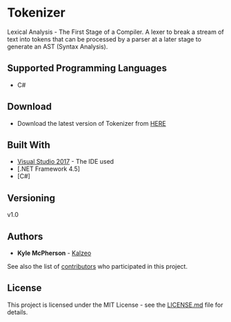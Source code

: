# Tokenizer

Lexical Analysis - The First Stage of a Compiler.
A lexer to break a stream of text into tokens that can be processed by a parser at a later stage to generate an AST (Syntax Analysis).

## Supported Programming Languages

* C#

## Download

* Download the latest version of Tokenizer from [HERE](https://github.com/kalzeo/Tokenizer/archive/master.zip)

## Built With

* [Visual Studio 2017](https://visualstudio.microsoft.com/vs/older-downloads/) - The IDE used
* [.NET Framework 4.5]
* [C#]

## Versioning

v1.0

## Authors

* **Kyle McPherson** - [Kalzeo](https://github.com/Kalzeo)

See also the list of [contributors](https://github.com/your/project/contributors) who participated in this project.

## License

This project is licensed under the MIT License - see the [LICENSE.md](LICENSE.md) file for details.
